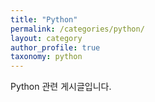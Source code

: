 ```yaml
---
title: "Python"
permalink: /categories/python/
layout: category
author_profile: true
taxonomy: python
---
```


Python 관련 게시글입니다.